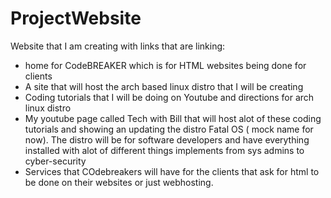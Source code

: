 # ProjectWebsite
Website that I am creating
with links that are linking:
* home for CodeBREAKER which is for HTML websites being done for clients
* A site that will host the arch based linux distro that I will be creating
* Coding tutorials that I will be doing on Youtube and directions for arch linux distro
* My youtube page called Tech with Bill that will host alot of these coding tutorials and showing an updating the distro Fatal OS ( mock name for now).  The distro will be for software developers and have everything installed with alot of different things implements from sys admins to cyber-security
*  Services that COdebreakers will have for the clients that ask for html to be done on their websites or just webhosting.